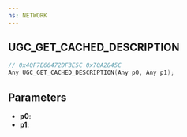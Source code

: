 ```yaml
---
ns: NETWORK
---
```

## UGC_GET_CACHED_DESCRIPTION

```c
// 0x40F7E66472DF3E5C 0x70A2845C
Any UGC_GET_CACHED_DESCRIPTION(Any p0, Any p1);
```

## Parameters
* **p0**:
* **p1**:
